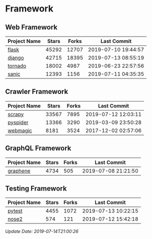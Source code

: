 # Framework

## Web Framework

| Project Name | Stars | Forks | Last Commit |
| ------------ | ----- | ----- | ----------- |
| [flask](https://github.com/pallets/flask) | 45292 | 12707 | 2019-07-10 19:44:57 |
| [django](https://github.com/django/django) | 42715 | 18395 | 2019-07-13 08:55:19 |
| [tornado](https://github.com/tornadoweb/tornado) | 18002 | 4987 | 2019-06-23 22:57:56 |
| [sanic](https://github.com/huge-success/sanic) | 12393 | 1156 | 2019-07-11 04:35:35 |

## Crawler Framework

| Project Name | Stars | Forks | Last Commit |
| ------------ | ----- | ----- | ----------- |
| [scrapy](https://github.com/scrapy/scrapy) | 33567 | 7895 | 2019-07-12 12:03:11 |
| [pyspider](https://github.com/binux/pyspider) | 13366 | 3290 | 2019-03-09 23:50:28 |
| [webmagic](https://github.com/code4craft/webmagic) | 8181 | 3524 | 2017-12-02 02:57:06 |

## GraphQL Framework

| Project Name | Stars | Forks | Last Commit |
| ------------ | ----- | ----- | ----------- |
| [graphene](https://github.com/graphql-python/graphene) | 4734 | 505 | 2019-07-08 21:21:50 |

## Testing Framework

| Project Name | Stars | Forks | Last Commit |
| ------------ | ----- | ----- | ----------- |
| [pytest](https://github.com/pytest-dev/pytest) | 4455 | 1072 | 2019-07-13 10:22:15 |
| [nose2](https://github.com/nose-devs/nose2) | 574 | 121 | 2019-07-12 15:42:18 |

*Update Date: 2019-07-14T21:00:26*